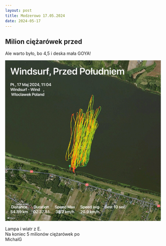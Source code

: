 ```yaml
---
layout: post
title: Modzerowo 17.05.2024
date: 2024-05-17
---
```


## Milion ciężarówek przed  

Ale warto było, bo 4,5 i deska mała GOYA!  

![Warto było](https://raw.githubusercontent.com/naspocie/blog/master/images/2024-05-17-Modzerowo/IMG_0202.JPG "Warto było")  

Lampa i wiatr z E.  
Na koniec 5 milionów ciężarówek po  
MichalG
